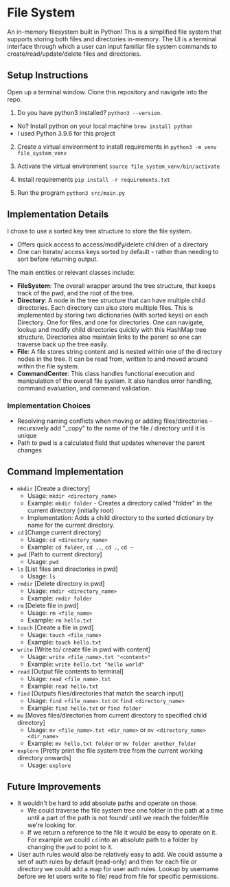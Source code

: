 # File System

An in-memory filesystem built in Python! This is a simplified file system that supports storing both files and
directories in-memory. The UI is a terminal interface through which a user can input familiar file system commands to create/read/update/delete files and directories.

## Setup Instructions

Open up a terminal window. Clone this repository and navigate into the repo.

1. Do you have python3 installed? `python3 --version`.

- No? Install python on your local machine `brew install python`
- I used Python 3.9.6 for this project

2. Create a virtual environment to install requirements in `python3 -m venv file_system_venv`

3. Activate the virtual environment `source file_system_venv/bin/activate`

4. Install requirements `pip install -r requirements.txt`

5. Run the program `python3 src/main.py`

## Implementation Details

I chose to use a sorted key tree structure to store the file system.

- Offers quick access to access/modify/delete children of a directory
- One can iterate/ access keys sorted by default - rather than needing to sort before returning output.

The main entities or relevant classes include:

- **FileSystem**: The overall wrapper around the tree structure, that keeps track of the pwd, and the root of the tree.
- **Directory**: A node in the tree structure that can have multiple child directories. Each directory can also store multiple files. This is implemented by storing two dictionaries (with sorted keys) on each Directory. One for files, and one for directories. One can navigate, lookup and modify child directories quickly with this HashMap tree structure. Directories also maintain links to the parent so one can traverse back up the tree easily.
- **File**: A file stores string content and is nested within one of the directory nodes in the tree. It can be read from, written to and moved around within the file system.
- **CommandCenter**: This class handles functional execution and manipulation of the overall file system. It also handles error handling, command evaluation, and command validation.

### Implementation Choices

- Resolving naming conflicts when moving or adding files/directories - recursively add "\_copy" to the name of the file / directory until it is unique
- Path to pwd is a calculated field that updates whenever the parent changes

## Command Implementation

- `mkdir` [Create a directory]
  - Usage: `mkdir <directory_name>`
  - Example: `mkdir folder` - Creates a directory called "folder" in the current directory (initially root)
  - Implementation: Adds a child directory to the sorted dictionary by name for the current directory.
- `cd` [Change current directory]
  - Usage: `cd <directory_name>`
  - Example: `cd folder`, `cd ..`, `cd .`, `cd ~`
- `pwd` [Path to current directory]
  - Usage: `pwd`
- `ls` [List files and directories in pwd]
  - Usage: `ls`
- `rmdir` [Delete directory in pwd]
  - Usage: `rmdir <directory_name>`
  - Example: `rmdir folder`
- `rm` [Delete file in pwd]
  - Usage: `rm <file_name>`
  - Example: `rm hello.txt`
- `touch` [Create a file in pwd]
  - Usage: `touch <file_name>`
  - Example: `touch hello.txt`
- `write` [Write to/ create file in pwd with content]
  - Usage: `write <file_name>.txt "<content>"`
  - Example: `write hello.txt "hello world"`
- `read` [Output file contents to terminal]
  - Usage: `read <file_name>.txt`
  - Example: `read hello.txt`
- `find` [Outputs files/directories that match the search input]
  - Usage: `find <file_name>.txt` or `find <directory_name>`
  - Example: `find hello.txt` or `find folder`
- `mv` [Moves files/directories from current directory to specified child directory]
  - Usage: `mv <file_name>.txt <dir_name>` or `mv <directory_name> <dir_name>`
  - Example: `mv hello.txt folder` or `mv folder another_folder`
- `explore` [Pretty print the file system tree from the current working directory onwards]
  - Usage: `explore`

## Future Improvements

- It wouldn't be hard to add absolute paths and operate on those.
  - We could traverse the file system tree one folder in the path at a time until a part of the path is not found/ until we reach the folder/file we're looking for.
  - If we return a reference to the file it would be easy to operate on it. For example we could `cd` into an absolute path to a folder by changing the `pwd` to point to it.
- User auth rules would also be relatively easy to add. We could assume a set of auth rules by default (read-only) and then for each file or directory we could add a map for user auth rules. Lookup by username before we let users write to file/ read from file for specific permissions.
